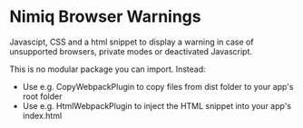 # Nimiq Browser Warnings

Javascipt, CSS and a html snippet to display a warning in case of unsupported browsers, private modes or deactivated Javascript.

This is no modular package you can import. Instead:
* Use e.g. CopyWebpackPlugin to copy files from dist folder to your app's root folder
* Use e.g. HtmlWebpackPlugin to inject the HTML snippet into your app's index.html
